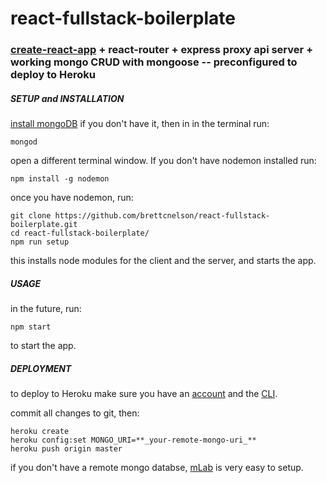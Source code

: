 # react-fullstack-boilerplate

### [create-react-app](https://github.com/facebook/create-react-app) + react-router + express proxy api server + working mongo CRUD with mongoose -- preconfigured to deploy to Heroku ###

##### SETUP and INSTALLATION #####

[install mongoDB](https://docs.mongodb.com/manual/installation/) if you don't have it, then in in the terminal run:
```
mongod
```

open a different terminal window. If you don't have nodemon installed run:
```
npm install -g nodemon
```

once you have nodemon, run:
```
git clone https://github.com/brettcnelson/react-fullstack-boilerplate.git
cd react-fullstack-boilerplate/
npm run setup
```

this installs node modules for the client and the server, and starts the app.

##### USAGE #####

in the future, run:
```
npm start
```
to start the app.

##### DEPLOYMENT #####

to deploy to Heroku make sure you have an [account](https://www.heroku.com/) and the [CLI](https://devcenter.heroku.com/articles/heroku-cli).

commit all changes to git, then:
```
heroku create
heroku config:set MONGO_URI=**_your-remote-mongo-uri_**
heroku push origin master
```

if you don't have a remote mongo databse, [mLab](https://mlab.com/signup/) is very easy to setup.
